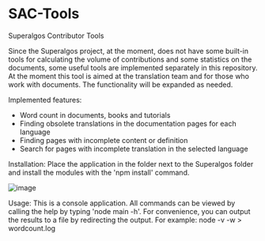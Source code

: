 # SAC-Tools
Superalgos Contributor Tools

  Since the Superalgos project, at the moment, does not have some built-in tools for calculating the volume of contributions and some statistics on the documents, some useful tools are implemented separately in this repository. At the moment this tool is aimed at the translation team and for those who work with documents. The functionality will be expanded as needed. 

Implemented features:
- Word count in documents, books and tutorials
- Finding obsolete translations in the documentation pages for each language
- Finding pages with incomplete content or definition
- Search for pages with incomplete translation in the selected language

Installation:
Place the application in the folder next to the Superalgos folder and install the modules with the 'npm install' command.

![image](https://user-images.githubusercontent.com/2537958/150162294-2917e7b1-40dd-444a-ac84-a80a1fd829a9.png)

Usage:
This is a console application. All commands can be viewed by calling the help by typing 'node main -h'.
For convenience, you can output the results to a file by redirecting the output. For example: node -v -w > wordcount.log


